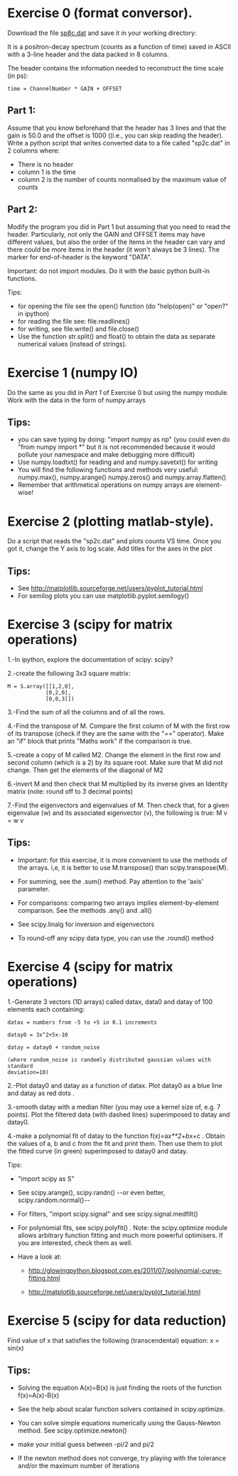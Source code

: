 Exercise 0 (format conversor).
==============================

Download the file [sp8c.dat](exercises/sp8c.dat) and save it in your working 
directory:

It is a positron-decay spectrum (counts as a function of time) saved in ASCII 
with a 3-line header and the data packed in 8 columns.

The header contains the information needed to reconstruct the time scale 
(in ps):

`time = ChannelNumber * GAIN + OFFSET`

Part 1:
-------

Assume that you know beforehand that the header has 3 lines and that the 
gain is 50.0 and the offset is 1000 ((i.e., you can skip reading the header).
Write a python script that writes converted data to a file called "sp2c.dat"
in 2 columns where:

- There is no header
- column 1 is the time
- column 2 is the number of counts normalised by the maximum value of counts


Part 2:
-------

Modify the program you did in Part 1 but assuming that you need to read the 
header. Particularly, not only the GAIN and OFFSET items may have different 
values, but also the order of the items in the header can vary and there could
be more items in the header (it won't always be 3 lines). The marker for 
end-of-header is the keyword "DATA".


Important: do not import modules. Do it with the basic python built-in 
functions.

Tips:

- for opening the file see the open() function (do "help(open)" or "open?" 
  in ipython)
- for reading the file see: file.readlines()
- for writing, see file.write() and file.close()
- Use the function str.split() and float() to obtain the data as separate 
  numerical values (instead of strings).



Exercise 1 (numpy IO)
=====================
Do the same as you did in *Part 1* of Exercise 0 but using the numpy module.
Work with the data in the form of numpy.arrays

Tips:
-----

- you can save typing by doing: "import numpy as np" (you could even do 
  "from numpy import *" but it is not recommended because it would pollute
  your namespace and make debugging more difficult)
- Use numpy.loadtxt() for reading and and numpy.savetxt() for writing
- You will find the following functions and methods very useful: numpy.max(), 
  numpy.arange() numpy.zeros() and numpy.array.flatten()
- Remember that arithmetical operations on numpy arrays are element-wise!



Exercise 2 (plotting matlab-style).
===================================

Do a script that reads the "sp2c.dat" and plots counts VS time.
Once you got it, change the Y axis to log scale.
Add titles for the axes in the plot

Tips:
-----

- See http://matplotlib.sourceforge.net/users/pyplot_tutorial.html
- For semilog plots you can use matplotlib.pyplot.semilogy()



Exercise 3 (scipy for matrix operations)
========================================

1.-In ipython, explore the documentation of scipy: scipy?

2.-create the following 3x3 square matrix:

    M = S.array([[1,2,0],
                [0,2,0],
                [0,0,3]])

3.-Find the sum of all the columns and of all the rows.

4.-Find the transpose of M. Compare the first column of M with the first row of
its transpose (check if they are the same with the "==" operator). 
Make an "if" block that prints "Maths work" if the comparison is true.

5.-create a copy of M called M2. Change the element in the first row and
second column (which is a 2) by its square root. Make sure that M did not 
change. Then get the elements of the diagonal of M2

6.-invert M and then check that M multiplied by its inverse gives an Identity 
matrix (note: round off to 3 decimal points)

7.-Find the eigenvectors and eigenvalues of M. Then check that, for a given 
eigenvalue (w) and its associated eigenvector (v), the following 
is true: M v = w v

 
Tips:
-----

- Important: for this exercise, it is more convenient to use the methods of
  the arrays. i,e, it is better to use M.transpose() than scipy.transpose(M).

- For summing, see the .sum() method. Pay attention to the 'axis' parameter.

- For comparisons: comparing two arrays implies element-by-element comparison.
  See the methods .any() and .all()

- See scipy.linalg for inversion and eigenvectors

- To round-off any scipy data type, you can use the .round() method




Exercise 4 (scipy for matrix operations)
========================================

1.-Generate 3 vectors (1D arrays) called datax, data0 and datay  of 100 
   elements each containing:

    datax = numbers from -5 to +5 in 0.1 increments

    datay0 = 3x^2+5x-10

    datay = datay0 + random_noise  

    (where random_noise is randomly distributed gaussian values with standard 
    deviation=10)

2.-Plot datay0 and datay as a function of datax. Plot datay0 as a blue line 
   and datay as red dots .

3.-smooth datay with a median filter (you may use a kernel size of, e.g. 
   7 points).  Plot the filtered data (with dashed lines) superimposed to datay 
   and datay0.

4.-make a polynomial fit of datay to the function f(x)=a*x**2+b*x+c . 
   Obtain the values of a, b and c from the fit and print them. Then use them 
   to plot the fitted curve (in green) superimposed to datay0 and datay.

 
Tips:

- "import scipy as S"

- See scipy.arange(), scipy.randn() --or even better, scipy.random.normal()--

- For filters, "import scipy.signal" and see scipy.signal.medfilt()

- For polynomial fits, see scipy.polyfit() . 
  Note: the scipy.optimize module allows arbitrary function fitting and much 
  more powerful optimisers. If you are interested, check them as well.

- Have a look at:

  - http://glowingpython.blogspot.com.es/2011/07/polynomial-curve-fitting.html

  - http://matplotlib.sourceforge.net/users/pyplot_tutorial.html

 

 
Exercise 5 (scipy for data reduction)
=====================================
 
Find value of x that satisfies the following (transcendental) equation:
x = sin(x)

Tips:
-----

- Solving the equation A(x)=B(x) is just finding the roots of the function 
  f(x)=A(x)-B(x)

- See the help about scalar function solvers contained in scipy.optimize. 

- You can solve simple equations numerically using the Gauss-Newton method. 
  See scipy.optimize.newton()

- make your initial guess between -pi/2 and pi/2

- If the newton method does not converge, try playing with the tolerance and/or 
  the maximum number of iterations
